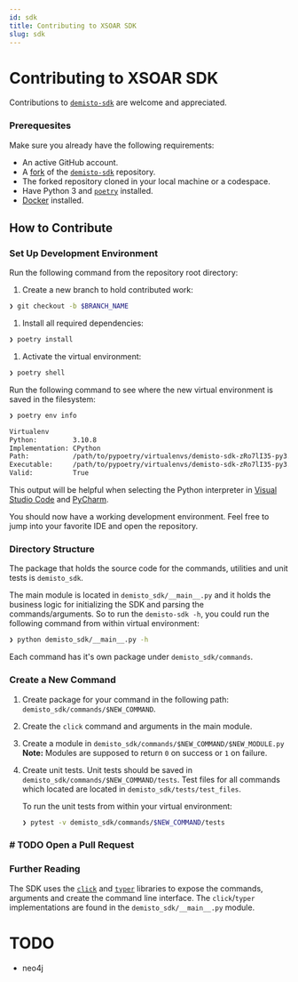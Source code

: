 ```yaml
---
id: sdk
title: Contributing to XSOAR SDK
slug: sdk
---
```


# Contributing to XSOAR SDK

Contributions to [`demisto-sdk`](https://github.com/demisto/demisto-sdk) are welcome and appreciated.

### Prerequesites

Make sure you already have the following requirements:

* An active GitHub account.
* A [fork](https://docs.github.com/en/get-started/quickstart/fork-a-repo) of the [`demisto-sdk`](https://github.com/demisto/demisto-sdk) repository. 
* The forked repository cloned in your local machine or a codespace.
* Have Python 3 and [`poetry`](https://python-poetry.org/docs/#installation) installed.
* [Docker](https://docs.docker.com/engine/install/) installed.

## How to Contribute

### Set Up Development Environment

Run the following command from the repository root directory:

1. Create a new branch to hold contributed work:

```bash
❯ git checkout -b $BRANCH_NAME
```

1. Install all required dependencies:

```bash
❯ poetry install
```

1. Activate the virtual environment:

```bash
❯ poetry shell 
```

Run the following command to see where the new virtual environment is saved in the filesystem:

```bash
❯ poetry env info

Virtualenv
Python:         3.10.8
Implementation: CPython
Path:           /path/to/pypoetry/virtualenvs/demisto-sdk-zRo7lI35-py3.10
Executable:     /path/to/pypoetry/virtualenvs/demisto-sdk-zRo7lI35-py3.10/bin/python
Valid:          True
```

This output will be helpful when selecting the Python interpreter in [Visual Studio Code](https://code.visualstudio.com/docs/python/environments) and [PyCharm](https://www.jetbrains.com/help/pycharm/configuring-python-interpreter.html#add-existing-interpreter).

You should now have a working development environment. Feel free to jump into your favorite IDE and open the repository.

### Directory Structure

The package that holds the source code for the commands, utilities and unit tests is `demisto_sdk`.

The main module is located in `demisto_sdk/__main__.py` and it holds the business logic for initializing the SDK and parsing the commands/arguments. So to run the `demisto-sdk -h`, you could run the following command from within virtual environment:

```bash
❯ python demisto_sdk/__main__.py -h
```

Each command has it's own package under `demisto_sdk/commands`.

### Create a New Command

1. Create package for your command in the following path: `demisto_sdk/commands/$NEW_COMMAND`.
1. Create the `click` command and arguments in the main module.
1. Create a module in `demisto_sdk/commands/$NEW_COMMAND/$NEW_MODULE.py`
**Note:** Modules are supposed to return `0` on success or `1` on failure. 
1. Create unit tests. Unit tests should be saved in `demisto_sdk/commands/$NEW_COMMAND/tests`. Test files for all commands which located are located in 
`demisto_sdk/tests/test_files`.
   
   To run the unit tests from within your virtual environment:

   ```bash
   ❯ pytest -v demisto_sdk/commands/$NEW_COMMAND/tests
   ```


### # TODO Open a Pull Request


### Further Reading

The SDK uses the [`click`](https://click.palletsprojects.com/en/8.1.x/) and [`typer`](https://typer.tiangolo.com/) libraries to expose the commands, arguments and create the command line interface. The `click`/`typer` implementations are found in the `demisto_sdk/__main__.py` module.

# TODO
- neo4j
